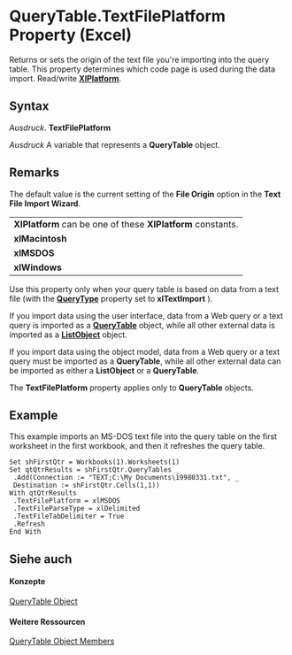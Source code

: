 
# QueryTable.TextFilePlatform Property (Excel)

Returns or sets the origin of the text file you're importing into the query table. This property determines which code page is used during the data import. Read/write  **[XlPlatform](4713eb61-5228-b5ce-b8dc-23964d948285.md)**.


## Syntax

 _Ausdruck_. **TextFilePlatform**

 _Ausdruck_ A variable that represents a **QueryTable** object.


## Remarks

The default value is the current setting of the  **File Origin** option in the **Text File Import Wizard**.


||
|:-----|
|**XlPlatform** can be one of these **XlPlatform** constants.|
|**xlMacintosh**|
|**xlMSDOS**|
|**xlWindows**|
Use this property only when your query table is based on data from a text file (with the  **[QueryType](7cf9ea40-62ea-7211-7832-31eceb44ed15.md)** property set to **xlTextImport** ).

If you import data using the user interface, data from a Web query or a text query is imported as a  **[QueryTable](505b84ea-64b3-b4fe-741a-de6884eb69eb.md)** object, while all other external data is imported as a **[ListObject](46de6c4f-8ce0-0c7d-da59-6e52f5eab612.md)** object.

If you import data using the object model, data from a Web query or a text query must be imported as a  **QueryTable**, while all other external data can be imported as either a **ListObject** or a **QueryTable**.

The  **TextFilePlatform** property applies only to **QueryTable** objects.


## Example

This example imports an MS-DOS text file into the query table on the first worksheet in the first workbook, and then it refreshes the query table.


```
Set shFirstQtr = Workbooks(1).Worksheets(1) 
Set qtQtrResults = shFirstQtr.QueryTables _ 
 .Add(Connection := "TEXT;C:\My Documents\19980331.txt", _ 
 Destination := shFirstQtr.Cells(1,1)) 
With qtQtrResults 
 .TextFilePlatform = xlMSDOS 
 .TextFileParseType = xlDelimited 
 .TextFileTabDelimiter = True 
 .Refresh 
End With
```


## Siehe auch


#### Konzepte


[QueryTable Object](505b84ea-64b3-b4fe-741a-de6884eb69eb.md)
#### Weitere Ressourcen


[QueryTable Object Members](http://msdn.microsoft.com/library/9a61f024-c1dc-c11b-942f-ff2a6617bdc4%28Office.15%29.aspx)